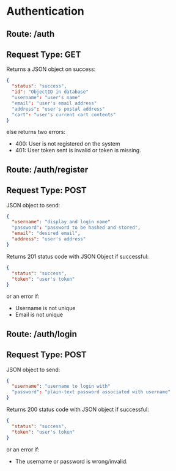# Authentication

## Route: **/auth**
## Request Type: **GET**
Returns a JSON object on success:
```json
{
  "status": "success",
  "id": "ObjectID in database"
  "username": "user's name"
  "email": "user's email address"
  "address": "user's postal address"
  "cart": "user's current cart contents"
}
```
else returns two errors:
* 400: User is not registered on the system
* 401: User token sent is invalid or token is missing.

## Route: **/auth/register**
## Request Type: **POST**
JSON object to send:
```json
{
  "username": "display and login name"
  "password": "password to be hashed and stored",
  "email": "desired email",
  "address": "user's address"
}
```

Returns 201 status code with JSON Object if successful:
```json
{
  "status": "success",
  "token": "user's token"
}
```
or an error if:
* Username is not unique
* Email is not unique

## Route: **/auth/login**
## Request Type: **POST**
JSON object to send:
```json
{
  "username": "username to login with"
  "password": "plain-text password associated with username"
}
```

Returns 200 status code with JSON object if successful:
```json
{
  "status": "success",
  "token": "user's token"
}
```
or an error if:
* The username or password is wrong/invalid.